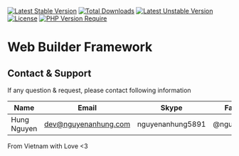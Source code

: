 [![Latest Stable Version](http://poser.pugx.org/web-builder-sdk/framework/v)](https://packagist.org/packages/web-builder-sdk/framework) [![Total Downloads](http://poser.pugx.org/web-builder-sdk/framework/downloads)](https://packagist.org/packages/web-builder-sdk/framework) [![Latest Unstable Version](http://poser.pugx.org/web-builder-sdk/framework/v/unstable)](https://packagist.org/packages/web-builder-sdk/framework) [![License](http://poser.pugx.org/web-builder-sdk/framework/license)](https://packagist.org/packages/web-builder-sdk/framework) [![PHP Version Require](http://poser.pugx.org/web-builder-sdk/framework/require/php)](https://packagist.org/packages/web-builder-sdk/framework)
# Web Builder Framework

## Contact & Support

If any question & request, please contact following information

| Name        | Email                | Skype            | Facebook      |
|-------------|----------------------|------------------|---------------|
| Hung Nguyen | dev@nguyenanhung.com | nguyenanhung5891 | @nguyenanhung |

From Vietnam with Love <3

